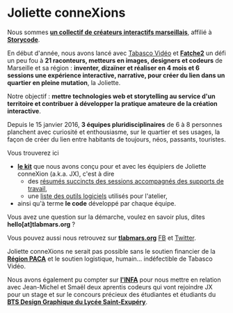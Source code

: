 # Joliette conneXions

Nous sommes **[un collectif de créateurs interactifs marseillais](http://tlabmars.org)**, affilié à **[Storycode](http://storycode.org)**. 

En début d'année, nous avons lancé avec [Tabasco Vidéo](http://) et **[Fatche2](http://www.fatche2.fr/)** un défi un peu fou à **21 raconteurs, metteurs en images, designers et codeurs** de Marseille et sa région : **inventer, dizaïner et réaliser en 4 mois et 6 sessions une expérience interactive, narrative, pour créer du lien dans un quartier en pleine mutation**, la Joliette. 

Notre objectif : **mettre technologies web et storytelling au service d'un territoire et contribuer à développer la pratique amateure de la création interactive**.

Depuis le 15 janvier 2016, **3 équipes pluridisciplinaires** de 6 à 8 personnes planchent avec curiosité et enthousiasme, sur le quartier et ses usages, la façon de créer du lien entre habitants de toujours, néos, passants, touristes.

Vous trouverez ici 
- **[le kit](https://github.com/5patttttes/joliette-connexions/tree/master/design-kit)** que nous avons conçu pour et avec les équipiers de Joliette conneXion (a.k.a. JX), c'est à dire 
  - des [résumés succincts des sessions accompagnés des supports de travail](design-kit/kit.md), 
  - une [liste des outils logiciels](design-kit/outils.md) utilisés pour l'atelier, 
- ainsi qu'à terme **le code** développé par chaque équipe.

Vous avez une question sur la démarche, voulez en savoir plus, dites **hello[at]tlabmars.org** ? 

Vous pouvez aussi nous retrouvez  sur **[tlabmars.org](http://tlabmars.org)** [FB](https://facebook.com/tlabmars) et [Twitter](https://twitter.com/TLabMars).


Joliette conneXions ne serait pas possible sans le soutien financier de la **[Région PACA](http://www.regionpaca.fr/)** et le soutien logistique, humain... indéfectible de Tabasco Vidéo.

Nous avons également pu compter sur **[l'INFA](https://www.infa-formation.com/etablissements-infa/18-infa-bouches-du-rhone.html)** pour nous mettre en relation avec Jean-Michel et Smaël deux aprentis codeurs qui vont rejoindre JX pour un stage et sur le concours précieux des étudiantes et étudiants du **[BTS Design Graphique du Lycée Saint-Exupéry](http://www.lyc-stexupery.ac-aix-marseille.fr/spip/spip.php?article185)**.
